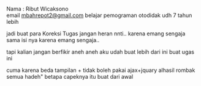 Nama : Ribut Wicaksono <br>
email mbahrepot2@gmail.com
belajar pemograman otodidak udh 7 tahun lebih

jadi buat para Koreksi Tugas jangan heran nnti.. karena emang sengaja sama isi nya
karena emang sengaja..

tapi kalian jangan berfikir aneh aneh
aku udah buat lebih dari ini buat ugas ini

cuma karena beda tampilan + tidak boleh pakai ajax+jquary alhasil 
rombak semua hadeh" betapa capeknya itu buat dari awal
